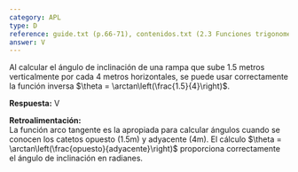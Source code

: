 ```yaml
---
category: APL  
type: D  
reference: guide.txt (p.66-71), contenidos.txt (2.3 Funciones trigonométricas inversas)  
answer: V  
---
```


Al calcular el ángulo de inclinación de una rampa que sube 1.5 metros verticalmente por cada 4 metros horizontales, se puede usar correctamente la función inversa $\theta = \arctan\left(\frac{1.5}{4}\right)$.

**Respuesta:** V  

**Retroalimentación:**  
La función arco tangente es la apropiada para calcular ángulos cuando se conocen los catetos opuesto (1.5m) y adyacente (4m). El cálculo $\theta = \arctan\left(\frac{opuesto}{adyacente}\right)$ proporciona correctamente el ángulo de inclinación en radianes.